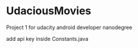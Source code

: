 # UdaciousMovies
Project 1 for udacity android developer nanodegree

add api key inside Constants.java

